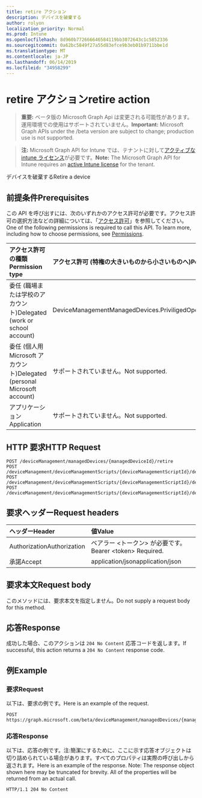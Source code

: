 ```yaml
---
title: retire アクション
description: デバイスを破棄する
author: rolyon
localization_priority: Normal
ms.prod: Intune
ms.openlocfilehash: 8d960b772666646584119bb3072643c1c5852336
ms.sourcegitcommit: 0a62bc5849f27a55d83efce9b3eb01b9711bbe1d
ms.translationtype: MT
ms.contentlocale: ja-JP
ms.lasthandoff: 06/14/2019
ms.locfileid: "34958299"
---
```

# <a name="retire-action"></a><span data-ttu-id="0da12-103">retire アクション</span><span class="sxs-lookup"><span data-stu-id="0da12-103">retire action</span></span>

> <span data-ttu-id="0da12-104">**重要:** ベータ版の Microsoft Graph Api は変更される可能性があります。運用環境での使用はサポートされていません。</span><span class="sxs-lookup"><span data-stu-id="0da12-104">**Important:** Microsoft Graph APIs under the /beta version are subject to change; production use is not supported.</span></span>

> <span data-ttu-id="0da12-105">**注:** Microsoft Graph API for Intune では、テナントに対して[アクティブな intune ライセンス](https://go.microsoft.com/fwlink/?linkid=839381)が必要です。</span><span class="sxs-lookup"><span data-stu-id="0da12-105">**Note:** The Microsoft Graph API for Intune requires an [active Intune license](https://go.microsoft.com/fwlink/?linkid=839381) for the tenant.</span></span>

<span data-ttu-id="0da12-106">デバイスを破棄する</span><span class="sxs-lookup"><span data-stu-id="0da12-106">Retire a device</span></span>

## <a name="prerequisites"></a><span data-ttu-id="0da12-107">前提条件</span><span class="sxs-lookup"><span data-stu-id="0da12-107">Prerequisites</span></span>
<span data-ttu-id="0da12-p101">この API を呼び出すには、次のいずれかのアクセス許可が必要です。アクセス許可の選択方法などの詳細については、「[アクセス許可](/graph/permissions-reference)」を参照してください。</span><span class="sxs-lookup"><span data-stu-id="0da12-p101">One of the following permissions is required to call this API. To learn more, including how to choose permissions, see [Permissions](/graph/permissions-reference).</span></span>

|<span data-ttu-id="0da12-110">アクセス許可の種類</span><span class="sxs-lookup"><span data-stu-id="0da12-110">Permission type</span></span>|<span data-ttu-id="0da12-111">アクセス許可 (特権の大きいものから小さいものへ)</span><span class="sxs-lookup"><span data-stu-id="0da12-111">Permissions (from most to least privileged)</span></span>|
|:---|:---|
|<span data-ttu-id="0da12-112">委任 (職場または学校のアカウント)</span><span class="sxs-lookup"><span data-stu-id="0da12-112">Delegated (work or school account)</span></span>|<span data-ttu-id="0da12-113">DeviceManagementManagedDevices.PriviligedOperation.All</span><span class="sxs-lookup"><span data-stu-id="0da12-113">DeviceManagementManagedDevices.PriviligedOperation.All</span></span>|
|<span data-ttu-id="0da12-114">委任 (個人用 Microsoft アカウント)</span><span class="sxs-lookup"><span data-stu-id="0da12-114">Delegated (personal Microsoft account)</span></span>|<span data-ttu-id="0da12-115">サポートされていません。</span><span class="sxs-lookup"><span data-stu-id="0da12-115">Not supported.</span></span>|
|<span data-ttu-id="0da12-116">アプリケーション</span><span class="sxs-lookup"><span data-stu-id="0da12-116">Application</span></span>|<span data-ttu-id="0da12-117">サポートされていません。</span><span class="sxs-lookup"><span data-stu-id="0da12-117">Not supported.</span></span>|

## <a name="http-request"></a><span data-ttu-id="0da12-118">HTTP 要求</span><span class="sxs-lookup"><span data-stu-id="0da12-118">HTTP Request</span></span>
<!-- {
  "blockType": "ignored"
}
-->
``` http
POST /deviceManagement/managedDevices/{managedDeviceId}/retire
POST /deviceManagement/deviceManagementScripts/{deviceManagementScriptId}/deviceRunStates/{deviceManagementScriptDeviceStateId}/managedDevice/retire
POST /deviceManagement/deviceManagementScripts/{deviceManagementScriptId}/deviceRunStates/{deviceManagementScriptDeviceStateId}/managedDevice/users/{userId}/managedDevices/{managedDeviceId}/retire
POST /deviceManagement/deviceManagementScripts/{deviceManagementScriptId}/deviceRunStates/{deviceManagementScriptDeviceStateId}/managedDevice/detectedApps/{detectedAppId}/managedDevices/{managedDeviceId}/retire
```

## <a name="request-headers"></a><span data-ttu-id="0da12-119">要求ヘッダー</span><span class="sxs-lookup"><span data-stu-id="0da12-119">Request headers</span></span>
|<span data-ttu-id="0da12-120">ヘッダー</span><span class="sxs-lookup"><span data-stu-id="0da12-120">Header</span></span>|<span data-ttu-id="0da12-121">値</span><span class="sxs-lookup"><span data-stu-id="0da12-121">Value</span></span>|
|:---|:---|
|<span data-ttu-id="0da12-122">Authorization</span><span class="sxs-lookup"><span data-stu-id="0da12-122">Authorization</span></span>|<span data-ttu-id="0da12-123">ベアラー &lt;トークン&gt; が必要です。</span><span class="sxs-lookup"><span data-stu-id="0da12-123">Bearer &lt;token&gt; Required.</span></span>|
|<span data-ttu-id="0da12-124">承諾</span><span class="sxs-lookup"><span data-stu-id="0da12-124">Accept</span></span>|<span data-ttu-id="0da12-125">application/json</span><span class="sxs-lookup"><span data-stu-id="0da12-125">application/json</span></span>|

## <a name="request-body"></a><span data-ttu-id="0da12-126">要求本文</span><span class="sxs-lookup"><span data-stu-id="0da12-126">Request body</span></span>
<span data-ttu-id="0da12-127">このメソッドには、要求本文を指定しません。</span><span class="sxs-lookup"><span data-stu-id="0da12-127">Do not supply a request body for this method.</span></span>

## <a name="response"></a><span data-ttu-id="0da12-128">応答</span><span class="sxs-lookup"><span data-stu-id="0da12-128">Response</span></span>
<span data-ttu-id="0da12-129">成功した場合、このアクションは `204 No Content` 応答コードを返します。</span><span class="sxs-lookup"><span data-stu-id="0da12-129">If successful, this action returns a `204 No Content` response code.</span></span>

## <a name="example"></a><span data-ttu-id="0da12-130">例</span><span class="sxs-lookup"><span data-stu-id="0da12-130">Example</span></span>

### <a name="request"></a><span data-ttu-id="0da12-131">要求</span><span class="sxs-lookup"><span data-stu-id="0da12-131">Request</span></span>
<span data-ttu-id="0da12-132">以下は、要求の例です。</span><span class="sxs-lookup"><span data-stu-id="0da12-132">Here is an example of the request.</span></span>
``` http
POST https://graph.microsoft.com/beta/deviceManagement/managedDevices/{managedDeviceId}/retire
```

### <a name="response"></a><span data-ttu-id="0da12-133">応答</span><span class="sxs-lookup"><span data-stu-id="0da12-133">Response</span></span>
<span data-ttu-id="0da12-p102">以下は、応答の例です。注:簡潔にするために、ここに示す応答オブジェクトは切り詰められている場合があります。すべてのプロパティは実際の呼び出しから返されます。</span><span class="sxs-lookup"><span data-stu-id="0da12-p102">Here is an example of the response. Note: The response object shown here may be truncated for brevity. All of the properties will be returned from an actual call.</span></span>
``` http
HTTP/1.1 204 No Content
```





